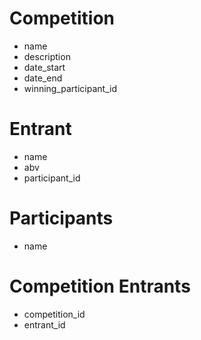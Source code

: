 
# Competition

* name
* description
* date_start
* date_end
* winning_participant_id


# Entrant

* name
* abv
* participant_id

# Participants

* name


# Competition Entrants

* competition_id
* entrant_id



